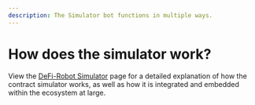 ```yaml
---
description: The Simulator bot functions in multiple ways.
---
```


# How does the simulator work?

View the [DeFi-Robot Simulator](../what-are-the-utilities/bots/defi-robot-simulator/) page for a detailed explanation of how the contract simulator works, as well as how it is integrated and embedded within the ecosystem at large.
